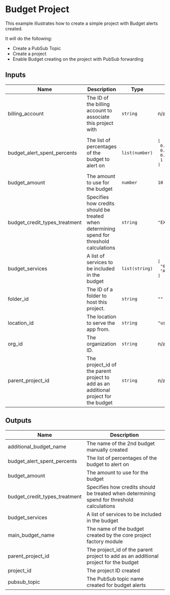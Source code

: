 # Budget Project

This example illustrates how to create a simple project with Budget alerts created.

It will do the following:
- Create a PubSub Topic
- Create a project
- Enable Budget creating on the project with PubSub forwarding

<!-- BEGINNING OF PRE-COMMIT-TERRAFORM DOCS HOOK -->
## Inputs

| Name | Description | Type | Default | Required |
|------|-------------|------|---------|:--------:|
| billing\_account | The ID of the billing account to associate this project with | `string` | n/a | yes |
| budget\_alert\_spent\_percents | The list of percentages of the budget to alert on | `list(number)` | <pre>[<br>  0.7,<br>  0.8,<br>  0.9,<br>  1<br>]</pre> | no |
| budget\_amount | The amount to use for the budget | `number` | `10` | no |
| budget\_credit\_types\_treatment | Specifies how credits should be treated when determining spend for threshold calculations | `string` | `"EXCLUDE_ALL_CREDITS"` | no |
| budget\_services | A list of services to be included in the budget | `list(string)` | <pre>[<br>  "6F81-5844-456A",<br>  "A1E8-BE35-7EBC"<br>]</pre> | no |
| folder\_id | The ID of a folder to host this project. | `string` | `""` | no |
| location\_id | The location to serve the app from. | `string` | `"us-east4"` | no |
| org\_id | The organization ID. | `string` | n/a | yes |
| parent\_project\_id | The project\_id of the parent project to add as an additional project for the budget | `string` | n/a | yes |

## Outputs

| Name | Description |
|------|-------------|
| additional\_budget\_name | The name of the 2nd budget manually created |
| budget\_alert\_spent\_percents | The list of percentages of the budget to alert on |
| budget\_amount | The amount to use for the budget |
| budget\_credit\_types\_treatment | Specifies how credits should be treated when determining spend for threshold calculations |
| budget\_services | A list of services to be included in the budget |
| main\_budget\_name | The name of the budget created by the core project factory module |
| parent\_project\_id | The project\_id of the parent project to add as an additional project for the budget |
| project\_id | The project ID created |
| pubsub\_topic | The PubSub topic name created for budget alerts |

<!-- END OF PRE-COMMIT-TERRAFORM DOCS HOOK -->
